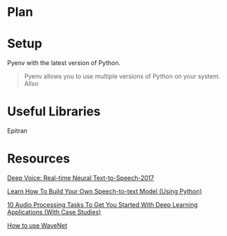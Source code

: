 Plan
===

Setup
===
Pyenv with the latest version of Python.
> Pyenv allows you to use multiple versions of Python on your system. 
> Allso 

Useful Libraries
===
Epitran


Resources
====
[Deep Voice: Real-time Neural Text-to-Speech-2017](https://arxiv.org/pdf/1702.07825.pdf)

[Learn How To Build Your Own Speech-to-text Model (Using Python)](https://www.analyticsvidhya.com/blog/2019/07/learn-build-first-speech-to-text-model-python/)

[10 Audio Processing Tasks To Get You Started With Deep Learning Applications (With Case Studies)](https://www.analyticsvidhya.com/blog/2018/01/10-audio-processing-projects-applications/)

[How to use WaveNet](https://towardsdatascience.com/how-wavenet-works-12e2420ef386)

